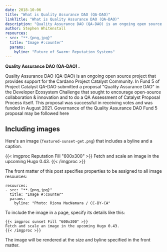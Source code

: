 ```yaml
---
date: 2018-10-06
title: "What is Quality Assurance DAO (QA-DAO)"
linkTitle: "What is Quality Assurance DAO (QA-DAO)"
description: "Quality Assurance DAO (QA-DAO) is an ongoing open source project that provides support for the Cardano Project Catalyst Community."
author: Stephen Whitenstall
resources:
- src: "**.{png,jpg}"
  title: "Image #:counter"
  params:
    byline: "Future of Swarm: Reputation Systems"
---
```


**Quality Assurance DAO (QA-DAO) .**

Quality Assurance DAO (QA-DAO) is an ongoing open source project that provides support for the Cardano Project Catalyst Community. 
In Fund 5 of Project Catalyst QA-DAO submitted a proposal "Quality Assurance DAO" in the Developer Ecosystem Challenge that sought to encourage open-source collaboration & innovation and to do a QA Assessment of Catalyst Proposal Process itself. This proposal was successful in receiving votes and was funded in August 2021. Governance of the Quality Assurance DAO Fund 5 proposal may be followed here

## Including images

Here's an image (`featured-sunset-get.png`) that includes a byline and a caption.

{{< imgproc Reputation Fill "600x300" >}}
Fetch and scale an image in the upcoming Hugo 0.43.
{{< /imgproc >}}

The front matter of this post specifies properties to be assigned to all image resources:

```
resources:
- src: "**.{png,jpg}"
  title: "Image #:counter"
  params:
    byline: "Photo: Riona MacNamara / CC-BY-CA"
```

To include the image in a page, specify its details like this:

```
{{< imgproc sunset Fill "600x300" >}}
Fetch and scale an image in the upcoming Hugo 0.43.
{{< /imgproc >}}
```

The image will be rendered at the size and byline specified in the front matter.


